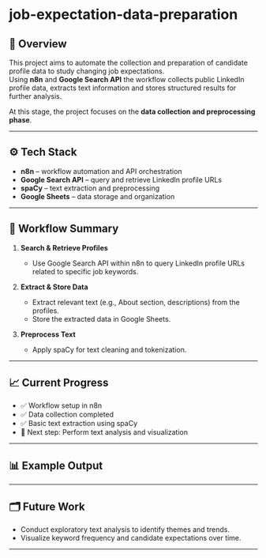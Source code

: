 # job-expectation-data-preparation

## 📘 Overview
This project aims to automate the collection and preparation of candidate profile data to study changing job expectations.  
Using **n8n** and **Google Search API** the workflow collects public LinkedIn profile data, extracts text information and stores structured results for further analysis.

At this stage, the project focuses on the **data collection and preprocessing phase**.

---

## ⚙️ Tech Stack
- **n8n** – workflow automation and API orchestration  
- **Google Search API** – query and retrieve LinkedIn profile URLs  
- **spaCy** – text extraction and preprocessing  
- **Google Sheets** – data storage and organization  

---

## 🚀 Workflow Summary
1. **Search & Retrieve Profiles**  
   - Use Google Search API within n8n to query LinkedIn profile URLs related to specific job keywords.  

2. **Extract & Store Data**  
   - Extract relevant text (e.g., About section, descriptions) from the profiles.  
   - Store the extracted data in Google Sheets.  

3. **Preprocess Text**  
   - Apply spaCy for text cleaning and tokenization.  

---

## 📈 Current Progress
- ✅ Workflow setup in n8n  
- ✅ Data collection completed  
- ✅ Basic text extraction using spaCy  
- 🔄 Next step: Perform text analysis and visualization  

---

## 📊 Example Output

---

## 🗂️ Future Work
- Conduct exploratory text analysis to identify themes and trends.  
- Visualize keyword frequency and candidate expectations over time.  

---
